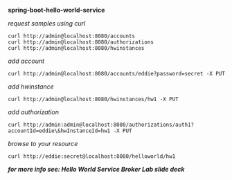 ****spring-boot-hello-world-service****

*request samples using curl*

    curl http://admin@localhost:8080/accounts
    curl http://admin@localhost:8080/authorizations
    curl http://admin@localhost:8080/hwinstances

*add account*

    curl http://admin@localhost:8080/accounts/eddie?password=secret -X PUT


*add hwinstance*

    curl http://admin@localhost:8080/hwinstances/hw1 -X PUT

*add authorization*

    curl http://admin:admin@localhost:8080/authorizations/auth1?accountId=eddie\&hwInstanceId=hw1 -X PUT

*browse to your resource*

    curl http://eddie:secret@localhost:8080/helloworld/hw1

***for more info see: Hello World Service Broker Lab slide deck***